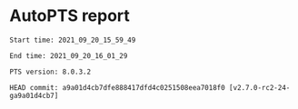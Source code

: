 # AutoPTS report

    Start time: 2021_09_20_15_59_49

    End time: 2021_09_20_16_01_29

    PTS version: 8.0.3.2

    HEAD commit: a9a01d4cb7dfe888417dfd4c0251508eea7018f0 [v2.7.0-rc2-24-ga9a01d4cb7]
    